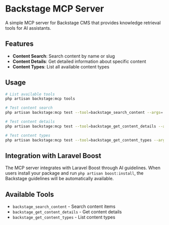 # Backstage MCP Server

A simple MCP server for Backstage CMS that provides knowledge retrieval tools for AI assistants.

## Features

- **Content Search**: Search content by name or slug
- **Content Details**: Get detailed information about specific content
- **Content Types**: List all available content types

## Usage

```bash
# List available tools
php artisan backstage:mcp tools

# Test content search
php artisan backstage:mcp test --tool=backstage_search_content --args='{"query":"payment"}'

# Test content details
php artisan backstage:mcp test --tool=backstage_get_content_details --args='{"ulid":"01k4qgv3m5qk1sn23svw1jmv0z"}'

# Test content types
php artisan backstage:mcp test --tool=backstage_get_content_types --args='{}'
```

## Integration with Laravel Boost

The MCP server integrates with Laravel Boost through AI guidelines. When users install your package and run `php artisan boost:install`, the Backstage guidelines will be automatically available.

## Available Tools

- `backstage_search_content` - Search content items
- `backstage_get_content_details` - Get content details
- `backstage_get_content_types` - List content types